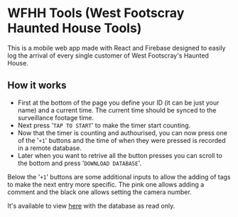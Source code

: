 # WFHH Tools (West Footscray Haunted House Tools)

This is a mobile web app made with React and Firebase designed to easily log the arrival of every single 
customer of West Footscray's Haunted House.

## How it works

- First at the bottom of the page you define your ID (it can be just your name) and a current time. The
current time should be synced to the surveillance footage time.
- Next press '`TAP TO START`' to make the timer start counting.
- Now that the timer is counting and authourised, you can now press one of the '`+1`' buttons and the time
of when they were pressed is recorded in a remote database.
- Later when you want to retrive all the button presses you can scroll to the bottom and press
'`DOWNLOAD DATABASE`'.

Below the '`+1`' buttons are some additional inputs to allow the adding of tags to make the next entry more
specific. The pink one allows adding a comment and the black one allows setting the camera number.

It's available to view [here](https://mrjaydanoz.github.io/wfhh-tools/) with the database as read only.
